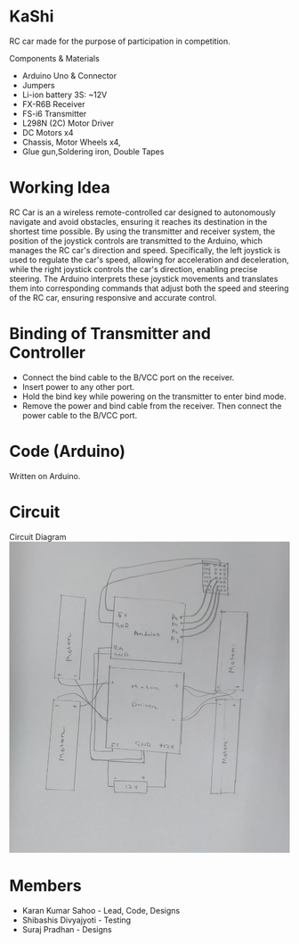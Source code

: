 # KaShi
RC car made for the purpose of participation in competition. 

 Components & Materials
- Arduino Uno & Connector
- Jumpers
- Li-ion battery 3S: ~12V
- FX-R6B Receiver
- FS-i6 Transmitter
- L298N (2C) Motor Driver
- DC Motors x4
- Chassis, Motor Wheels x4,
- Glue gun,Soldering iron, Double Tapes
# Working Idea
RC Car is an a wireless remote-controlled car designed to autonomously navigate and avoid obstacles, ensuring it reaches its destination in the shortest time possible. By using the transmitter and receiver system, the position of the joystick controls are transmitted to the Arduino, which manages the RC car's direction and speed. Specifically, the left joystick is used to regulate the car's speed, allowing for acceleration and deceleration, while the right joystick controls the car's direction, enabling precise steering. The Arduino interprets these joystick movements and translates them into corresponding commands that adjust both the speed and steering of the RC car, ensuring responsive and accurate control.
# Binding of Transmitter and Controller
- Connect the bind cable to the B/VCC port on the receiver.
- Insert power to any other port.
- Hold the bind key while powering on the transmitter to enter bind mode.
- Remove the power and bind cable from the receiver. Then connect the power cable to the B/VCC port.  

# Code (Arduino)
Written on Arduino. 
# Circuit
Circuit Diagram
![image](https://github.com/Karankumarsahoo/Droid-Blitz/blob/main/kashi.png)

# Members
- Karan Kumar Sahoo - Lead, Code, Designs 
- Shibashis Divyajyoti - Testing
- Suraj Pradhan - Designs
